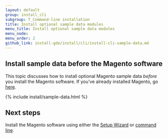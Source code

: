 ```yaml
---
layout: default
group: install_cli 
subgroup: T_Command-line installation
title: Install optional sample data modules
menu_title: Install optional sample data modules
menu_node: 
menu_order: 2
github_link: install-gde/install/cli/install-cli-sample-data.md
---
```


## Install sample data before the Magento software

This topic discusses how to install optional Magento sample data *before* you install the Magento software. If you've already installed Magento, go <a href="{{ site.gdeurl }}install-gde/install/sample-data.html">here</a>.

{% include install/sample-data.html %}

<h2 id="sample-next-steps">Next steps</h2>
Install the Magento software using either the <a href="{{ site.gdeurl }}install-gde/install/web/install-web.html">Setup Wizard</a> or <a href="{{ site.gdeurl }}install-gde/install/cli/install-cli.html">command line</a>.